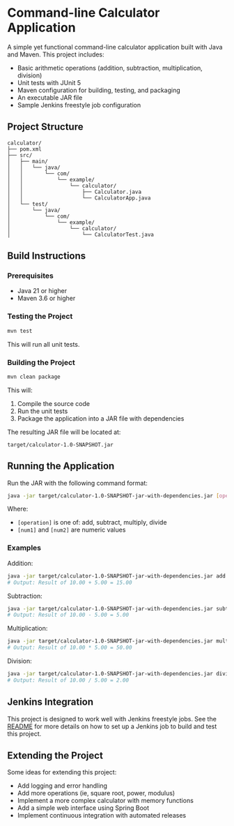 # Command-line Calculator Application

A simple yet functional command-line calculator application built with Java and Maven. This project includes:

- Basic arithmetic operations (addition, subtraction, multiplication, division)
- Unit tests with JUnit 5
- Maven configuration for building, testing, and packaging
- An executable JAR file
- Sample Jenkins freestyle job configuration

## Project Structure

```
calculator/
├── pom.xml
├── src/
│   ├── main/
│   │   └── java/
│   │       └── com/
│   │           └── example/
│   │               └── calculator/
│   │                   ├── Calculator.java
│   │                   └── CalculatorApp.java
│   └── test/
│       └── java/
│           └── com/
│               └── example/
│                   └── calculator/
│                       └── CalculatorTest.java
```

## Build Instructions

### Prerequisites

- Java 21 or higher
- Maven 3.6 or higher

### Testing the Project

```bash
mvn test
```

This will run all unit tests.

### Building the Project

```bash
mvn clean package
```

This will:

1. Compile the source code
1. Run the unit tests
1. Package the application into a JAR file with dependencies

The resulting JAR file will be located at:

```
target/calculator-1.0-SNAPSHOT.jar
```

## Running the Application

Run the JAR with the following command format:

```bash
java -jar target/calculator-1.0-SNAPSHOT-jar-with-dependencies.jar [operation] [num1] [num2]
```

Where:

- `[operation]` is one of: add, subtract, multiply, divide
- `[num1]` and `[num2]` are numeric values

### Examples

Addition:

```bash
java -jar target/calculator-1.0-SNAPSHOT-jar-with-dependencies.jar add 10 5
# Output: Result of 10.00 + 5.00 = 15.00
```

Subtraction:

```bash
java -jar target/calculator-1.0-SNAPSHOT-jar-with-dependencies.jar subtract 10 5
# Output: Result of 10.00 - 5.00 = 5.00
```

Multiplication:

```bash
java -jar target/calculator-1.0-SNAPSHOT-jar-with-dependencies.jar multiply 10 5
# Output: Result of 10.00 * 5.00 = 50.00
```

Division:

```bash
java -jar target/calculator-1.0-SNAPSHOT-jar-with-dependencies.jar divide 10 5
# Output: Result of 10.00 / 5.00 = 2.00
```

## Jenkins Integration

This project is designed to work well with Jenkins freestyle jobs. See the [README](./README.md) for more details on how to set up a Jenkins job to build and test this project.

## Extending the Project

Some ideas for extending this project:

- Add logging and error handling
- Add more operations (ie, square root, power, modulus)
- Implement a more complex calculator with memory functions
- Add a simple web interface using Spring Boot
- Implement continuous integration with automated releases

